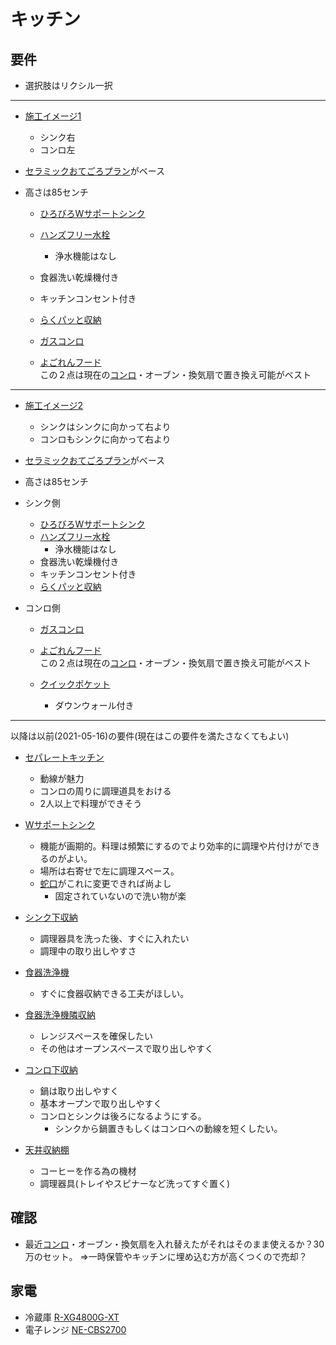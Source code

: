 # キッチン

## 要件

* 選択肢はリクシル一択

---
* [施工イメージ1](https://www.lixil.co.jp/lineup/kitchen/richelle/case/plan15.htm)
  * シンク右
  * コンロ左

* [セラミックおてごろプラン](https://www.lixil.co.jp/lineup/kitchen/richelle/price/price02.htm)がベース
* 高さは85センチ
  * [ひろびろWサポートシンク](https://www.lixil.co.jp/lineup/kitchen/richelle/parts/parts04.htm)
  * [ハンズフリー水栓](https://www.lixil.co.jp/lineup/kitchen/richelle/parts/parts05.htm)
    * 浄水機能はなし
  * 食器洗い乾燥機付き
  * キッチンコンセント付き

  * [らくパッと収納](https://www.lixil.co.jp/lineup/kitchen/richelle/parts/parts09.htm)
  * [ガスコンロ](https://www.lixil.co.jp/lineup/kitchen/richelle/parts/parts07.htm)
  * [よごれんフード](https://www.lixil.co.jp/lineup/kitchen/richelle/parts/parts08.htm)  
  この２点は現在の[コンロ](https://www.noritz.co.jp/product/kitchen01/builtin/fami.html)・オーブン・換気扇で置き換え可能がベスト


---

* [施工イメージ2](https://www.lixil.co.jp/lineup/kitchen/richelle/case/plan04.htm)
  * シンクはシンクに向かって右より
  * コンロもシンクに向かって右より

* [セラミックおてごろプラン](https://www.lixil.co.jp/lineup/kitchen/richelle/price/price02.htm)がベース
* 高さは85センチ

* シンク側
  * [ひろびろWサポートシンク](https://www.lixil.co.jp/lineup/kitchen/richelle/parts/parts04.htm)
  * [ハンズフリー水栓](https://www.lixil.co.jp/lineup/kitchen/richelle/parts/parts05.htm)
    * 浄水機能はなし
  * 食器洗い乾燥機付き
  * キッチンコンセント付き
  * [らくパッと収納](https://www.lixil.co.jp/lineup/kitchen/richelle/parts/parts09.htm)

* コンロ側
  * [ガスコンロ](https://www.lixil.co.jp/lineup/kitchen/richelle/parts/parts07.htm)
  * [よごれんフード](https://www.lixil.co.jp/lineup/kitchen/richelle/parts/parts08.htm)  
  この２点は現在の[コンロ](https://www.noritz.co.jp/product/kitchen01/builtin/fami.html)・オーブン・換気扇で置き換え可能がベスト

  * [クイックポケット](https://www.lixil.co.jp/lineup/kitchen/richelle/parts/parts10.htm)
    * ダウンウォール付き

---
以降は以前(2021-05-16)の要件(現在はこの要件を満たさなくてもよい)

* [セパレートキッチン](https://pin.it/v8UNlRa)
  * 動線が魅力
  * コンロの周りに調理道具をおける
  * 2人以上で料理ができそう

* [Wサポートシンク](https://www.lixil.co.jp/lineup/kitchen/alesta/parts/parts04.htm)
  * 機能が画期的。料理は頻繁にするのでより効率的に調理や片付けができるのがよい。
  * 場所は右寄せで左に調理スペース。
  * [蛇口](https://pin.it/1eeNvLt)がこれに変更できれば尚よし
    * 固定されていないので洗い物が楽 

* [シンク下収納](https://pin.it/1oUR9BV)
  * 調理器具を洗った後、すぐに入れたい
  * 調理中の取り出しやすさ 

* [食器洗浄機](https://kries.jp/uchiblog/dishwasher-care)
  * すぐに食器収納できる工夫がほしい。

* [食器洗浄機隣収納](https://pin.it/3ThPE0n)
  * レンジスペースを確保したい
  * その他はオープンスペースで取り出しやすく

* [コンロ下収納](https://pin.it/6mTZmHt)
  * 鍋は取り出しやすく
  * 基本オープンで取り出しやすく
  * コンロとシンクは後ろになるようにする。
    * シンクから鍋置きもしくはコンロへの動線を短くしたい。

* [天井収納棚](https://pin.it/3bLFxiJ)
  * コーヒーを作る為の機材
  * 調理器具(トレイやスピナーなど洗ってすぐ置く)

## 確認
  * 最近[コンロ](https://www.noritz.co.jp/product/kitchen01/builtin/fami.html)・オーブン・換気扇を入れ替えたがそれはそのまま使えるか？30万のセット。
  ⇒一時保管やキッチンに埋め込む方が高くつくので売却？


## 家電
  * 冷蔵庫 [R-XG4800G-XT](https://www.yodobashi.com/product/100000001003201343/)
  * 電子レンジ [NE-CBS2700](https://panasonic.jp/range/products/ne-bs2700.html)
